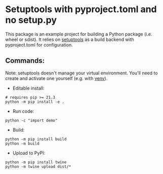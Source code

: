 # Setuptools with pyproject.toml and no setup.py
This package is an example project for building a Python package (i.e. wheel or sdist). It relies on [setuptools](https://setuptools.readthedocs.io/en/latest/) as a build backend with pyproject.toml for configuration.

## Commands:

Note: setuptools doesn't manage your virtual environment. You'll need to create and activate one yourself (e.g. with [venv](https://docs.python.org/3/library/venv.html)).

* Editable install:
```shell
# requires pip >= 21.3
python -m pip install -e .
```
* Run code:
```shell
python -c "import demo"
```
* Build:
```shell
python -m pip install build
python -m build
``````
* Upload to PyPI:
```shell
python -m pip install twine
python -m twine upload dist/*
```
